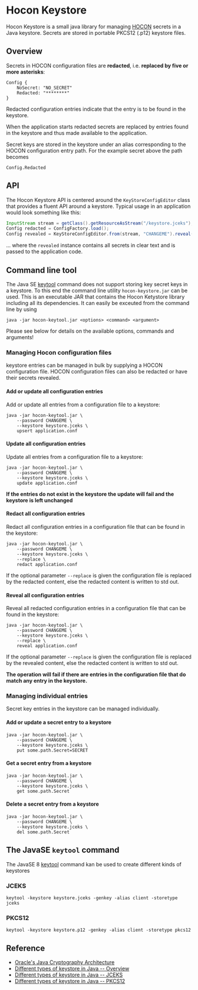 # Hocon Keystore
Hocon Keystore is a small java library for managing 
[HOCON](https://github.com/typesafehub/config) secrets in a Java keystore. Secrets are 
stored in portable PKCS12 (.p12) keystore files.

## Overview
Secrets in HOCON configuration files are **redacted**, i.e. **replaced by five 
or more asterisks**:

````
Config {
    NoSecret: "NO_SECRET"
    Redacted: "********"
}
````

Redacted configuration entries indicate that the entry is to be found in the keystore.

When the application starts redacted secrets are replaced by entries found in the 
keystore and thus made available to the application.

Secret keys are stored in the keystore under an alias corresponding to the 
HOCON configuration entry path. For the example secret above the path becomes

````
Config.Redacted
````

## API
The Hocon Keystore API is centered around the `KeyStoreConfigEditor` class that provides
a fluent API around a keystore. Typical usage in an application would look something
like this:

````java
InputStream stream = getClass().getResourceAsStream("/keystore.jceks");
Config redacted = ConfigFactory.load();
Config revealed = KeyStoreConfigEditor.from(stream, "CHANGEME").reveal(config);

````
... where the `revealed` instance contains all secrets in clear text and is passed to the application code.

## Command line tool

The Java SE [keytool](https://docs.oracle.com/javase/8/docs/technotes/tools/unix/keytool.html)
command does not support storing key secret keys in a keystore. To this end the 
command line utility `hocon-keystore.jar` can be used. This is an executable JAR that contains 
the Hocon Ketystore library including all its dependencies. It can easily be exceuted from the 
command line by using 

````
java -jar hocon-keytool.jar <options> <command> <argument>
````

Please see below for details on the available options, commands and arguments!

### Managing Hocon configuration files
keystore entries can be managed in bulk by supplying a HOCON configuration file. HOCON 
configuration files can also be redacted or have their secrets revealed.
 
#### Add or update all configuration entries
Add or update all entries from a configuration file to a keystore:
````
java -jar hocon-keytool.jar \ 
    --password CHANGEME \
    --keystore keystore.jceks \
    upsert application.conf
````
#### Update all configuration entries
Update all entries from a configuration file to a keystore:
````
java -jar hocon-keytool.jar \ 
    --password CHANGEME \
    --keystore keystore.jceks \
    update application.conf
````

**If the entries do not exist in the keystore the update will fail 
and the keystore is left unchanged**

#### Redact all configuration entries
Redact all configuration entries in a configuration file that can be found 
in the keystore:
````
java -jar hocon-keytool.jar \ 
    --password CHANGEME \
    --keystore keystore.jceks \
    --replace \
    redact application.conf
````
If the optional parameter `--replace` is given the 
configuration file is replaced by the redacted content, else the redacted
content is written to std out.

#### Reveal all configuration entries
Reveal all redacted configuration entries in a configuration file that 
can be found in the keystore:
````
java -jar hocon-keytool.jar \ 
    --password CHANGEME \
    --keystore keystore.jceks \
    --replace \
    reveal application.conf
````

If the optional parameter `--replace` is given the 
configuration file is replaced by the revealed content, else the redacted
content is written to std out.

**The operation will fail if there are entries in the configuration file that do 
 match any entry in the keystore.**
 
### Managing individual entries
Secret key entries in the keystore can be managed individually. 

#### Add or update a secret entry to a keystore
````
java -jar hocon-keytool.jar \ 
    --password CHANGEME \
    --keystore keystore.jceks \
    put some.path.Secret=SECRET
````

#### Get a secret entry from a keystore
````
java -jar hocon-keytool.jar \ 
    --password CHANGEME \
    --keystore keystore.jceks \
    get some.path.Secret
````

#### Delete a secret entry from a keystore
````
java -jar hocon-keytool.jar \ 
    --password CHANGEME \
    --keystore keystore.jceks \
    del some.path.Secret
````


## The JavaSE `keytool` command
The JavaSE 8 [keytool](https://docs.oracle.com/javase/8/docs/technotes/tools/unix/keytool.html)
command kan be used to create different kinds of keystores 

### JCEKS
````
keytool -keystore keystore.jceks -genkey -alias client -storetype jceks
````
### PKCS12
````
keytool -keystore keystore.p12 -genkey -alias client -storetype pkcs12
````

## Reference
* [Oracle's Java Cryptography Architecture ](http://docs.oracle.com/javase/7/docs/technotes/guides/security/StandardNames.html#KeyStore)
* [Different types of keystore in Java -- Overview](http://www.pixelstech.net/article/1408345768-Different-types-of-keystore-in-Java----Overview)
* [Different types of keystore in Java -- JCEKS](http://www.pixelstech.net/article/1420439432-Different-types-of-keystore-in-Java----JCEKS)
* [Different types of keystore in Java -- PKCS12](http://www.pixelstech.net/article/1420427307-Different-types-of-keystore-in-Java----PKCS12)
